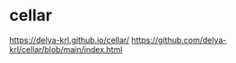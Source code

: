 # cellar
https://delya-krl.github.io/cellar/
https://github.com/delya-krl/cellar/blob/main/index.html

